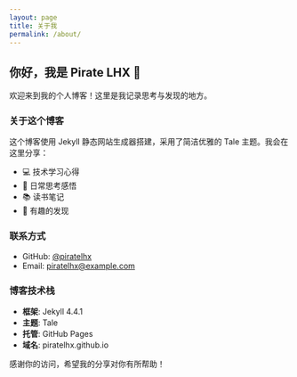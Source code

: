 ```yaml
---
layout: page
title: 关于我
permalink: /about/
---
```


## 你好，我是 Pirate LHX 👋

欢迎来到我的个人博客！这里是我记录思考与发现的地方。

### 关于这个博客

这个博客使用 Jekyll 静态网站生成器搭建，采用了简洁优雅的 Tale 主题。我会在这里分享：

- 💻 技术学习心得
- 🤔 日常思考感悟
- 📚 读书笔记
- 🌟 有趣的发现

### 联系方式

- GitHub: [@piratelhx](https://github.com/piratelhx)
- Email: piratelhx@example.com

### 博客技术栈

- **框架**: Jekyll 4.4.1
- **主题**: Tale
- **托管**: GitHub Pages
- **域名**: piratelhx.github.io

感谢你的访问，希望我的分享对你有所帮助！
